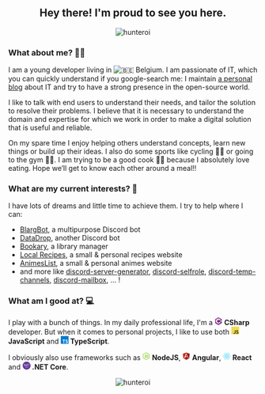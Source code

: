 <div align="center"> 
  <h2>Hey there! I'm proud to see you here.</h2>
  <p><img src="https://komarev.com/ghpvc/?username=hunteroi&label=Profile%20views&color=0e75b6&style=flat" alt="hunteroi" /></p>
</div>

<h3>What about me? 🧍‍♂</h3>

I am a young developer living in <img src="https://raw.githubusercontent.com/linssen/country-flag-icons/master/images/svg/bel.svg" alt="🇧🇪" width="16" height="16" /> Belgium.
I am passionate of IT, which you can quickly understand if you google-search me: I maintain [a personal blog](https://tinaeldevresse.eu/blog) about IT and try to have a strong presence in the open-source world.

I like to talk with end users to understand their needs, and tailor the solution to resolve their problems. I believe that it is necessary to understand the domain and expertise for which we work in order to make a digital solution that is useful and reliable.

On my spare time I enjoy helping others understand concepts, learn new things or build up their ideas. I also do some sports like cycling 🚴‍♂ or going to the gym 🏋‍♂. I am trying to be a good cook 👨‍🍳 because I absolutely love eating. Hope we’ll get to know each other around a meal!!

<h3>What are my current interests? 📝</h3>

I have lots of dreams and little time to achieve them. I try to help where I can:

- [BlargBot](https://github.com/blargbot/blargbot), a multipurpose Discord bot
- [DataDrop](https://github.com/IESN-IG/DataDrop), another Discord bot
- [Bookary](https://github.com/hunteroi/bookary), a library manager
- [Local Recipes](https://github.com/hunteroi/local-recipes), a small & personal recipes website 
- [AnimesList](https://github.com/hunteroi/animeslist), a small & personal animes website
- and more like [discord-server-generator](https://github.com/HunteRoi/discord-server-generator), [discord-selfrole](https://github.com/HunteRoi/discord-selfrole), [discord-temp-channels](https://github.com/HunteRoi/discord-temp-channels), [discord-mailbox](https://github.com/HunteRoi/discord-mailbox), ... !

<h3>What am I good at? 💻</h3>

I play with a bunch of things. In my daily professional life, I'm a <b><a href="https://www.w3schools.com/cs/" target="_blank"><img src="https://raw.githubusercontent.com/devicons/devicon/master/icons/csharp/csharp-original.svg" alt="csharp" width="16" height="16"/></a> CSharp</b> developer. 
But when it comes to personal projects, I like to use both <b><a href="https://developer.mozilla.org/en-US/docs/Web/JavaScript" target="_blank"><img src="https://raw.githubusercontent.com/devicons/devicon/master/icons/javascript/javascript-original.svg" alt="javascript" width="16" height="16"/></a> JavaScript</b>
and <b><a href="https://www.typescriptlang.org/" target="_blank"><img src="https://raw.githubusercontent.com/devicons/devicon/master/icons/typescript/typescript-original.svg" alt="typescript" width="16" height="16"/></a> TypeScript</b>. 

I obviously also use frameworks such as <b><a href="https://nodejs.org" target="_blank"><img src="https://raw.githubusercontent.com/devicons/devicon/master/icons/nodejs/nodejs-original.svg" alt="nodejs" width="16" height="16" /></a> NodeJS</b>, <b><a href="https://angular.io" target="_blank"><img src="https://raw.githubusercontent.com/devicons/devicon/master/icons/angularjs/angularjs-original.svg" alt="angular" width="16" height="16" /></a> Angular</b>, <b><a href="https://reactjs.org/" target="_blank"><img src="https://raw.githubusercontent.com/devicons/devicon/master/icons/react/react-original.svg" alt="react" width="16" height="16" /></a> React</b> and <b><a href="https://dotnet.microsoft.com/" target="_blank"><img src="https://raw.githubusercontent.com/devicons/devicon/master/icons/dotnetcore/dotnetcore-original.svg" alt="dotnet-core" width="16" height="16" /></a> .NET Core</b>.

<p align="center">
  <img src="https://github-readme-stats.vercel.app/api/top-langs?username=hunteroi&show_icons=true&locale=en&layout=compact" alt="hunteroi" />
</p>
